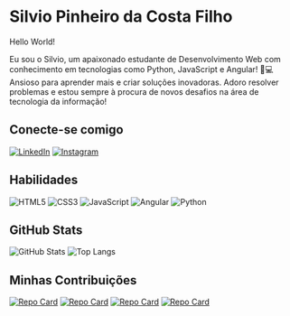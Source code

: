# Silvio Pinheiro da Costa Filho  
Hello World!  

Eu sou o Silvio, um apaixonado estudante de Desenvolvimento Web com conhecimento em tecnologias como Python, JavaScript e Angular! 🚀💻  
Ansioso para aprender mais e criar soluções inovadoras. Adoro resolver problemas e estou sempre à procura de novos desafios na área de tecnologia da informação!  

## Conecte-se comigo  
[![LinkedIn](https://img.shields.io/badge/LinkedIn-000?style=for-the-badge&logo=linkedin&logoColor=0E76A8)](https://www.linkedin.com/in/silviofilho98/)
[![Instagram](https://img.shields.io/badge/Instagram-000?style=for-the-badge&logo=instagram)](https://www.instagram.com/silvio_pinheiro98/)  

## Habilidades  
![HTML5](https://img.shields.io/badge/HTML5-000?style=for-the-badge&logo=html5)
![CSS3](https://img.shields.io/badge/CSS3-000?style=for-the-badge&logo=css3&logoColor=264CE4)
![JavaScript](https://img.shields.io/badge/JavaScript-000?style=for-the-badge&logo=javascript)
![Angular](https://img.shields.io/badge/Angular-000?style=for-the-badge&logo=angular&logoColor=C3002F)
![Python](https://img.shields.io/badge/Python-000?style=for-the-badge&logo=python&logoColor=3776AB)

## GitHub Stats  
![GitHub Stats](https://github-readme-stats.vercel.app/api?username=Silviop301&theme=transparent&bg_color=000&border_color=30A3DC&show_icons=true&icon_color=30A3DC&title_color=E94D5F&text_color=FFF)
![Top Langs](https://github-readme-stats-git-masterrstaa-rickstaa.vercel.app/api/top-langs/?username=Silviop301&layout=compact&bg_color=000&border_color=30A3DC&title_color=E94D5F&text_color=FFF)  

## Minhas Contribuições  
[![Repo Card](https://github-readme-stats.vercel.app/api/pin/?username=Silviop301&repo=ISF&bg_color=000&border_color=30A3DC&show_icons=true&icon_color=30A3DC&title_color=E94D5F&text_color=FFF)](https://github.com/Silviop301/ISF)
[![Repo Card](https://github-readme-stats.vercel.app/api/pin/?username=Silviop301&repo=js-developer-pokedex&bg_color=000&border_color=30A3DC&show_icons=true&icon_color=30A3DC&title_color=E94D5F&text_color=FFF)](https://github.com/Silviop301/js-developer-pokedex)
[![Repo Card](https://github-readme-stats.vercel.app/api/pin/?username=Silviop301&repo=hash_and_encrypt_tool&bg_color=000&border_color=30A3DC&show_icons=true&icon_color=30A3DC&title_color=E94D5F&text_color=FFF)](https://github.com/Silviop301/hash_and_encrypt_tool)
[![Repo Card](https://github-readme-stats.vercel.app/api/pin/?username=Silviop301&repo=NetworkMonitor&bg_color=000&border_color=30A3DC&show_icons=true&icon_color=30A3DC&title_color=E94D5F&text_color=FFF)](https://github.com/Silviop301/NetworkMonitor)


